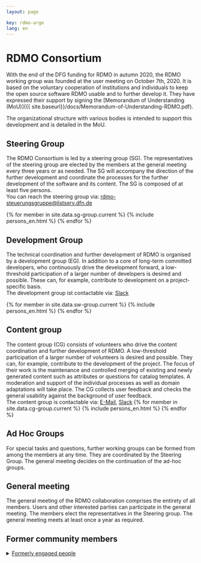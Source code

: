 ```yaml
---
layout: page

key: rdmo-arge
lang: en
---
```


# RDMO Consortium

With the end of the DFG funding for RDMO in autumn 2020, the RDMO working group was founded at the user meeting on October 7th, 2020. It is based on the voluntary cooperation of institutions and individuals to keep the open source software RDMO usable and to further develop it.
They have expressed their support by signing the [Memorandum of Understanding (MoU)]({{ site.baseurl}}/docs/Memorandum-of-Understanding-RDMO.pdf).

The organizational structure with various bodies is intended to support this development and is detailed in the MoU.

## Steering Group

The RDMO Consortium is led by a steering group (SG). The representatives of the steering group are elected by the members at the general meeting every three years or as needed. The SG will accompany the direction of the further development and coordinate the processes for the further development of the software and its content. The SG is composed of at least five persons.
<br/>
You can reach the steering group via: rdmo-steuerungsgruppe@listserv.dfn.de

{% for member in site.data.sg-group.current %}
{% include persons_en.html %}
{% endfor %}


## Development Group

The technical coordination and further development of RDMO is organised by a development group (EG). In addition to a core of long-term committed developers, who continuously drive the development forward, a low-threshold participation of a larger number of developers is desired and possible. These can, for example, contribute to development on a project-specific basis.
<br/>
The development group ist contactable via: [Slack](https://rdmo.slack.com/archives/CFRAZJ9LG)

{% for member in site.data.sw-group.current %}
{% include persons_en.html %}
{% endfor %}

## Content group

The content group (CG) consists of volunteers who drive the content coordination and further development of RDMO. A low-threshold participation of a larger number of volunteers is desired and possible. They can, for example, contribute to the development of the project. The focus of their work is the maintenance and controlled merging of existing and newly generated content such as attributes or questions for catalog templates. A moderation and support of the individual processes as well as domain adaptations will take place. The CG collects user feedback and checks the general usability against the background of user feedback.
<br/>
The content group is contactable via: [E-Mail](mailto:rdmo-contentgruppe@listserv.dfn.de), [Slack](https://rdmo.slack.com/archives/C8B6VCKJ9)
{% for member in site.data.cg-group.current %}
{% include persons_en.html %}
{% endfor %}


## Ad Hoc Groups

For special tasks and questions, further working groups can be formed from among the members at any time. They are coordinated by the Steering Group. The general meeting decides on the continuation of the ad-hoc groups.


## General meeting

The general meeting of the RDMO collaboration comprises the entirety of all members. Users and other interested parties can participate in the general meeting. The members elect the representatives in the Steering group. The general meeting meets at least once a year as required.


## Former community members

<details>
  <summary><u>Formerly engaged people</u></summary>
  {% for member in site.data.former %}
  {% include persons_en.html %}
  {% endfor %}
</details>
